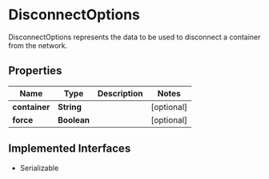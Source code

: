 

# DisconnectOptions

DisconnectOptions represents the data to be used to disconnect a container from the network.

## Properties

| Name | Type | Description | Notes |
|------------ | ------------- | ------------- | -------------|
|**container** | **String** |  |  [optional] |
|**force** | **Boolean** |  |  [optional] |


## Implemented Interfaces

* Serializable


